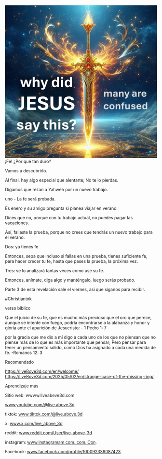 ![Video cover image](../cover.jpg)
¡Fe! ¿Por qué tan duro?

Vamos a descubrirlo.

Al final, hay algo especial que alentarte; No te lo pierdas.

Digamos que rezan a Yahweh por un nuevo trabajo.

uno - La fe será probada.

Es enero y su amigo pregunta si planea viajar en verano.

Dices que no, porque con tu trabajo actual, no puedes pagar las vacaciones.

Así, fallaste la prueba, porque no crees que tendrás un nuevo trabajo para el verano.

Dos: ya tienes fe

Entonces, sepa que incluso si fallas en una prueba, tienes suficiente fe, para hacer crecer tu fe, hasta que pases la prueba, la próxima vez.

Tres: se lo analizará tantas veces como use su fe.

Entonces, anímate, diga algo y manténgalo, luego serás probado.

Parte 3 de esta revelación sale el viernes, así que síganos para recibir.


#Christiantok


verso bíblico

Que el juicio de su fe, que es mucho más precioso que el oro que perece, aunque se intente con fuego, podría encontrarse a la alabanza y honor y gloria ante el aparición de Jesucristo: - 1 Pedro 1: 7

por la gracia que me dio a mí digo a cada uno de los que no piensan que no piense más de lo que es más importante que pensar; Pero pensar para tener un pensamiento sólido, como Dios ha asignado a cada una medida de fe. -Romanos 12: 3


Recomendado

https://liveBove3d.com/en/welcome/
https://liveBove3d.com/2025/05/02/en/strange-case-of-the-missing-ring/


Aprendizaje más

Sitio web: wwww.liveabeve3d.com

www.youtube.com/@live.above.3d

tiktok: www.tiktok.com/@live.above.3d

x: www.x.com/live_above_3d

reddit: www.reddit.com/User/live-above-3d

instagram: www.instagramam.com..com..Con.

Facebook: www.facebook.com/profile/100092339087423